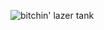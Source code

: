 ![bitchin' lazer tank](https://pbs.twimg.com/profile_banners/1726531567621713920/1700562190/1500x500)
